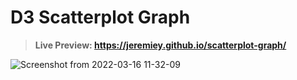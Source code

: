 # D3 Scatterplot Graph

> **Live Preview: <https://jeremiey.github.io/scatterplot-graph/>**

![Screenshot from 2022-03-16 11-32-09](https://user-images.githubusercontent.com/87664239/158570763-ea966cba-8380-4676-b3a8-94ca575518ac.png)

